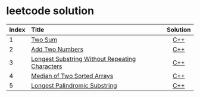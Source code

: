 # leetcode solution

| Index | Title | Solution |
| :---- | :---- | :------: |
| 1 | [Two Sum]( https://leetcode.com/problems/two-sum/ ) | [C++]( 1.%20Two%20Sum ) |
| 2 | [Add Two Numbers]( https://leetcode.com/problems/two-sum/ ) | [C++]( 2.%20Add%20Two%20Numbers ) |
| 3 | [Longest Substring Without Repeating Characters]( https://leetcode.com/problems/two-sum/ ) | [C++]( 3.%20Longest%20Substring%20Without%20Repeating%20Characters ) |
| 4 | [Median of Two Sorted Arrays]( https://leetcode.com/problems/two-sum/ ) | [C++]( 4.%20Median%20of%20Two%20Sorted%20Arrays ) |
| 5 | [Longest Palindromic Substring]( https://leetcode.com/problems/two-sum/ ) | [C++]( 5.%20Longest%20Palindromic%20Substring ) |
